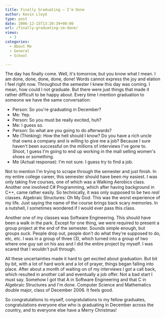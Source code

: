 ```yaml
---
title: Finally Graduating – I’m Done
author: Kevin Lloyd
type: post
date: 2006-12-15T13:20:39+00:00
url: /finally-graduating-im-done/
views:
  - 3
categories:
  - About Me
  - General
  - School

---
```

The day has finally come. Well, it's tomorrow, but you know what I mean. I am done, done, done, done, done! Words cannot express the joy and elation I feel right now. Throughout the semester I knew this day was coming. I mean, how could I not graduate. But there were just things that made it rather difficult to be happy about. Every time I mention graduation to someone we have the same conversation:

  * Person: So you're graduating in December?
  * Me: Yep.
  * Person: So you must be really excited, huh?
  * Me: I guess so.
  * Person: So what are you going to do afterwards?
  * Me (Thinking): How the hell should I know? Do you have a rich uncle that owns a company and is willing to give me a job? Because I sure haven't been successful on the millions of interviews I've gone to. Shoot, I guess I'm going to end up working in the mall selling women's shoes or something.
  * Me (Actual response): I'm not sure. I guess try to find a job.

<!--more-->



Not to mention I'm trying to scrape through the semester and just finish. In my entire college career, this semester should have been my easiest. I was only taking five courses, one of which was a Walking Aerobics class. Another one involved C# Programming, which after having background in C++, came rather easily. So technically, it was only supposed to be two _real_ classes. Algebraic Structures: Oh My God. This was the worst experience of my life. Just saying the name of the course brings back scary memories. In a nutshell, I sometimes wondered if I would ever pass this class.

Another one of my classes was Software Engineering. This should have been a walk in the park. Except for one thing, we were required to present a group project at the end of the semester. Sounds simple enough, but groups suck. People drop out, people don't do what they're supposed to do, etc, etc. I was in a group of three (3), which turned into a group of two where one guy sat on his ass and I did the entire project by myself. I was scared that I wouldn't pull through.

All these uncertainties made it hard to get excited about graduation. But bit by bit, with a lot of hard work and a lot of prayer, things began falling into place. After about a month of waiting on of my interviews I got a call back, which resulted in another call and eventually a job offer. Not a bad start I must say. Somehow I got that A in Software Engineering and that C in Algebraic Structures and I'm done. Computer Science and Mathematics double major, class of December 2006. It feels good.

So congratulations to myself, congratulations to my fellow graduates, congratulations everyone else who is graduating in December across the country, and to everyone else have a Merry Christmas!